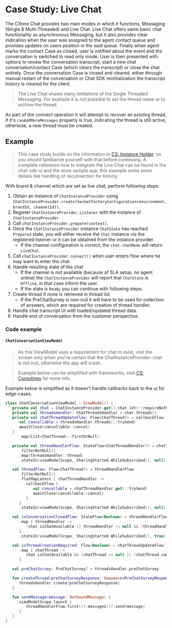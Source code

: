# Case Study: Live Chat

The CXone Chat provides two main modes in which it functions, Messaging (Single & Multi-Threaded)
and Live Chat.
Live Chat offers same basic chat functionality as asynchronous Messaging,
but it also provides clear indication when the user was assigned to the agent contact queue and provides
updates on users position in the said queue.
Finally when agent marks the contact Case as closed, user is notified about the event and the
conversation is switched to read only mode. User is then presented with options to review the conversation
transcript, start a new chat conversation/contact Case (which clears the transcript)
or close the chat entirely.
Once the conversation Case is closed and cleared, either through manual restart of the conversation
or Chat SDK reinitialization the transcript history is cleared for the client.

> The Live Chat shares many limitations of the Single Threaded Messaging.
> For example it is not possible to set the thread name or to archive the thread.

As part of the connect operation it will attempt to recover an existing thread, if it's `canAddMoreMessages` 
property is true, indicating the thread is still active, otherwise, a new thread must be created.

## Example

>This case study builds on the information in [CS: Instance Holder][cs-instance-holder], so you should familiarize yourself
>with that before continuing.
> A complete reference how to integrate the Live Chat can be found in the chat-sdk-ui and the store sample app, this
> example omits some details like handling of reconnection for brevity.

With brand & channel which are set as live chat, perform following steps:

1. Obtain an instance of `ChatInstanceProvider` using
   `ChatInstanceProvider.create(SocketFactoryConfiguration(environment, brandId, channelId))`.
2. Register `ChatInstanceProvider.Listener` with the instance of `ChatInstanceProvider`.
3. Call `chatInstanceProvider.prepare(context)`.
4. Once the `ChatInstanceProvider` instance `ChatState` has reached `Prepared` state, you will either receive the
   `Chat` instance via the registered listener or it can be obtained from the instance provider.
    * If the channel configuration is correct, the `chat.chatMode` will return `LiveChat`.
5. Call `chatInstanceProvider.connect()` when user enters flow where he may want to enter the chat.
6. Handle resulting state of the chat
    * If the channel is not available (because of SLA setup, no agent online) the `ChatInstanceProvider` will report that `ChatState`
      is `Offline`,
      in that case inform the user.
    * If the state is `Ready` you can continue with following steps.
7. Create thread if none is retrieved in thread list
    * If the PreChatSurvey is non-null it will have to be used for collection of answers, which are required for creation of thread handler.
8. Handle chat transcript UI with loaded/updated thread data.
9. Handle end of conversation from the customer perspective.

### Code example

#### `ChatConversationViewModel`

> As this ViewModel uses a requirement for chat to exist, visit the screen only when you're certain
> that the ChatInstanceProvider::chat is not null, otherwise the app will crash.

> Example below can be simplified with frameworks, visit [CS: Coroutines][cs-coroutines] for more
info.

Example below is simplified as it doesn't handle callbacks back to the ui for edge-cases.

```kotlin
class ChatConversationViewModel : ViewModel() {
   private val chat = ChatInstanceProvider.get().chat.let(::requireNotNull)
   private val threadsHandler: ChatThreadsHandler = chat.threads()
   private val chatThreadUpdateFlow: Flow<ChatThread?> = callbackFlow {
      val cancellable = threadsHandler.threads(::trySend)
      awaitClose(cancellable::cancel)
   }
      .map(List<ChatThread>::firstOrNull)

   private val threadHandlerFlow: StateFlow<ChatThreadHandler?> = chatThreadUpdateFlow
      .filterNotNull()
      .map(threadsHandler::thread)
      .stateIn(viewModelScope, SharingStarted.WhileSubscribed(), null)

   val threadFlow: Flow<ChatThread?> = threadHandlerFlow
      .filterNotNull()
      .flatMapLatest { chatThreadHandler ->
         callbackFlow {
            val cancellable = chatThreadHandler.get(::trySend)
            awaitClose(cancellable::cancel)
         }
      }
      .stateIn(viewModelScope, SharingStarted.WhileSubscribed(), null)

   val isConversationClosedFlow: StateFlow<Boolean> = threadHandlerFlow
      .map { threadHandler ->
         !chat.isChatAvailable || threadHandler != null && !threadHandler.get().canAddMoreMessages
      }
      .stateIn(viewModelScope, SharingStarted.WhileSubscribed(), true)

   val isThreadCreationRequired: Flow<Boolean> = chatThreadUpdateFlow
      .map { chatThread ->
         chat.isChatAvailable && (chatThread == null || !chatThread.canAddMoreMessages)
      }

   val preChatSurvey: PreChatSurvey? = threadsHandler.preChatSurvey

   fun createThread(preChatSurveyResponse: Sequence<PreChatSurveyResponse<out FieldDefinition, out Any>> = emptySequence()) {
      threadsHandler.create(preChatSurveyResponse)
   }

   fun sendMessage(message: OutboundMessage) {
      viewModelScope.launch {
         threadHandlerFlow.first()?.messages()?.send(message)
      }
   }
}
```

[cs-instance-holder]: cs-instance-holder.md

[cs-coroutines]: cs-coroutines.md

